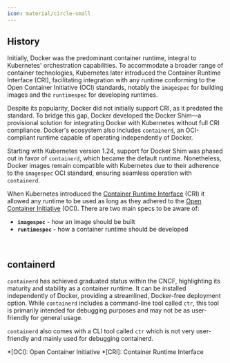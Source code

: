 ```yaml
---
icon: material/circle-small
---
```


## History

Initially, Docker was the predominant container runtime, integral to Kubernetes' orchestration capabilities. To accommodate a broader range of container technologies, Kubernetes later introduced the Container Runtime Interface (CRI), facilitating integration with any runtime conforming to the Open Container Initiative (OCI) standards, notably the `imagespec` for building images and the `runtimespec` for developing runtimes.
<br>

Despite its popularity, Docker did not initially support CRI, as it predated the standard. To bridge this gap, Docker developed the Docker Shim—a provisional solution for integrating Docker with Kubernetes without full CRI compliance. Docker's ecosystem also includes `containerd`, an OCI-compliant runtime capable of operating independently of Docker.
<br>

Starting with Kubernetes version 1.24, support for Docker Shim was phased out in favor of `containerd`, which became the default runtime. Nonetheless, Docker images remain compatible with Kubernetes due to their adherence to the `imagespec` OCI standard, ensuring seamless operation with `containerd`.
<br>

When Kubernetes introduced the [Container Runtime Interface](https://kubernetes.io/docs/concepts/architecture/cri/) (CRI) it allowed any runtime to be used as long as they adhered to the [Open Container Initiative](https://opencontainers.org/) (OCI). There are two main specs to be aware of: 
- **`imagespec`** - how an image should be built
- **`runtimespec`** - how a container runtime should be developed  
<br>

## containerd

`containerd` has achieved graduated status within the CNCF, highlighting its maturity and stability as a container runtime. It can be installed independently of Docker, providing a streamlined, Docker-free deployment option. While `containerd` includes a command-line tool called `ctr`, this tool is primarily intended for debugging purposes and may not be as user-friendly for general usage. 
<br>

`containerd` also comes with a CLI tool called `ctr` which is not very user-friendly and mainly used for debugging containerd.


*[OCI]: Open Container Initiative
*[CRI]: Container Runtime Interface